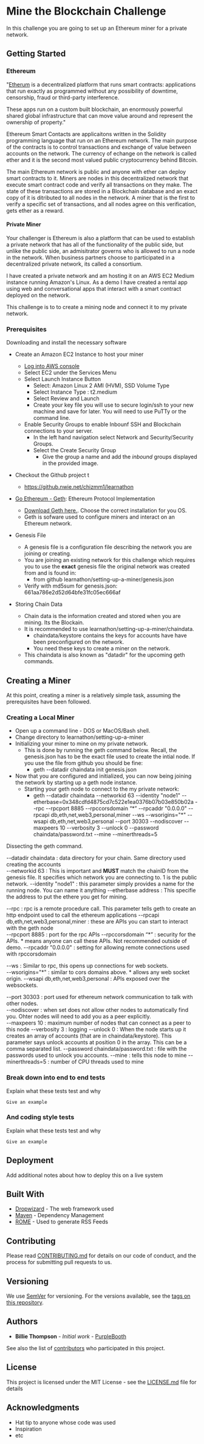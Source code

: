 # Mine the Blockchain Challenge

In this challenge you are going to set up an Ethereum miner for a private  network.   

## Getting Started

### Ethereum
"[Etherum](https://www.ethereum.org/)  is a decentralized platform that runs smart contracts: applications that run exactly as programmed 
without any possibility of downtime, censorship, fraud or third-party interference.

These apps run on a custom built blockchain, an enormously powerful shared global infrastructure that can 
move value around and represent the ownership of property."

Ethereum Smart Contacts are applicaitons written in the Solidity programming language that run on an Ethereum network. The main purpose of the contracts is to control transactions and exchange of value between accounts on the network. The currency of echange on the network is called ether and it is the second most valued public cryptocurrency behind Bitcoin. 

The main Ethereum network is public and anyone with ether can deploy smart contracts to it. Miners are nodes in this decentralized network that execute smart contract code and verify all transactions on they make. The state of these transactions are stored in a Blockchain database and an exact copy of it is ditributed to all nodes in the network. A miner that is the first to verify a specific set of transactions, and all nodes agree on this verification, gets ether as a reward.

#### Private Miner
Your challenger is 
Ethereum is also a platform that can be used to establish a private network that has all of the functionality of the public side, but unlike the public side, an admisitrator governs who is allowed to run a node in the network. When business partners choose to participated in a decentralized private network, its called a consortium. 

I have created a private network and am hosting it on an AWS EC2 Medium instance running Amazon's Linux. As a demo I have created a rental app using web and conversational apps that interact with a smart contract deployed on the network. 

This challenge is to to create a mining node and connect it to my private network. 

### Prerequisites
Downloading and install the necessary software

* Create an Amazon EC2 Instance to host your miner
    * [Log into AWS console](https://nwblockchain.signin.aws.amazon.com/console)
    * Select EC2 under the Services Menu
    * Select Launch Instance Button
        * Select: Amazon Linux 2 AMI (HVM), SSD Volume Type
        * Select Instance Type : t2.medium
        * Select Review and Launch
        * Create your key file you will use to secure login/ssh to your new machine and save for later. You will need to use PuTTy or the command line. 
    * Enable Security Groups to enable Inbounf SSH and Blockchain connections to your server. 
        * In the left hand navigation select Network and Security/Security Groups. 
        * Select the Create Security Group
            * Give the group a name and add the *inbound* groups displayed in the provided image. 




* Checkout the Github project t 
    * https://github.nwie.net/chizmm1/learnathon

* [Go Ethereum - Geth](https://geth.ethereum.org/): Ethereum Protocol Implementation
    * [Download Geth here.](https://geth.ethereum.org/downloads/). Choose the correct installation for you OS.
    * Geth is sofware used to configure miners and interact on an Ethereum network. 

* Genesis File 
    * A genesis file is a configuration file describing the network you are joining or creating.
    * You are joining an existing network for this challenge which requires you to use the **exact** genesis file the original network was created from and is found in: 
        * from github learnathon/setting-up-a-miner/genesis.json
    * Verify with md5sum for genesis.json: 661aa786e2d52d64bfe31fc05ec666af

* Storing Chain Data
    * Chain data is the information created and stored when you are mining. Its the Blockain. 
    * It is recommended to use learnathon/setting-up-a-miner/chaindata. 
        * chaindata/keystore contains the keys for accounts have have been preconfigured on the network. 
        * You need these keys to create a miner on the network.
    * This chaindata is also known as "datadir" for the upcoming geth commands. 


## Creating a Miner
At this point, creating a miner is a relatively simple task, assuming the prerequisites have been followed. 

### Creating a Local Miner
* Open up a command line - DOS or MacOS/Bash shell. 
* Change directory to learnathon/setting-up-a-miner
* Initializing your miner to mine on my private network. 
    * This is done by running the geth command below. Recall, the genesis.json has to be the exact file used to create the intial node. If you use the file from github you should be fine: 
        * geth --datadir chaindata init genesis.json
* Now that you are configured and initialized, you can now being joining the network by starting up a geth node instance. 
    * Starting your geth node to connect to the my private network:
        * geth --datadir chaindata --networkid 63 --identity "node1" --etherbase=0x348cdfd4875cd7c522e1ea0376b07b03e850b02a --rpc --rpcport 8885 --rpccorsdomain “\*” --rpcaddr "0.0.0.0" --rpcapi db,eth,net,web3,personal,miner --ws --wsorigins="\*" --wsapi db,eth,net,web3,personal --port 30303 --nodiscover --maxpeers 10 --verbosity 3 --unlock 0  --password chaindata/password.txt --mine --minerthreads=5 


Dissecting the geth command. 

--datadir chaindata : data directory for your chain. Same directory used creating the accounts  
--networkid 63 : This is important and **MUST** match the chainID from the genesis file. It specifies which network you are connecting to. 1 is the public network. 
--identity "node1" : this parameter simply provides a name for the running node. You can name it anything
--etherbase address :  This specifie the address to put the ethere you get for mining. 

--rpc : rpc is a remote procedure call. This parameter tells geth to create an http endpoint used to call the ethereum applications
--rpcapi db,eth,net,web3,personal,miner : these are APIs you can start to interact with the geth node  
--rpcport 8885 : port for the rpc APIs
--rpccorsdomain “*” : security for the APIs. * means anyone can call these APIs. Not recommended outside of demo. 
--rpcaddr "0.0.0.0" : setting for allowing remote connections used with rpccorsdomain 

--ws : Similar to rpc, this opens up connections for web sockets.  
--wsorigins="*" : similar to cors domains above. * allows any web socket origin. 
--wsapi db,eth,net,web3,personal : APIs exposed over the websockets. 

--port 30303 : port used for ethereum network communication to talk with other nodes.  
--nodiscover : when set does not allow other nodes to automatically find you. Ohter nodes will need to add you as a peer explicitly.   
--maxpeers 10 : maximum number of nodes that can connect as a peer to this node
--verbosity 3 : logging 
--unlock 0 : When the node starts up it creates an array of accounts (that are in chaindata/keystore). This parameter says unlock accounts at position 0 in the array. This can be a comma separated list. 
--password chaindata/password.txt : file with the passwords used to unlock you accounts.
--mine : tells this node to mine
--minerthreads=5 : number of CPU threads used to mine





### Break down into end to end tests

Explain what these tests test and why

```
Give an example
```

### And coding style tests

Explain what these tests test and why

```
Give an example
```

## Deployment

Add additional notes about how to deploy this on a live system

## Built With

* [Dropwizard](http://www.dropwizard.io/1.0.2/docs/) - The web framework used
* [Maven](https://maven.apache.org/) - Dependency Management
* [ROME](https://rometools.github.io/rome/) - Used to generate RSS Feeds

## Contributing

Please read [CONTRIBUTING.md](https://gist.github.com/PurpleBooth/b24679402957c63ec426) for details on our code of conduct, and the process for submitting pull requests to us.

## Versioning

We use [SemVer](http://semver.org/) for versioning. For the versions available, see the [tags on this repository](https://github.com/your/project/tags). 

## Authors

* **Billie Thompson** - *Initial work* - [PurpleBooth](https://github.com/PurpleBooth)

See also the list of [contributors](https://github.com/your/project/contributors) who participated in this project.

## License

This project is licensed under the MIT License - see the [LICENSE.md](LICENSE.md) file for details

## Acknowledgments

* Hat tip to anyone whose code was used
* Inspiration
* etc
